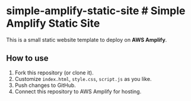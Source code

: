 # simple-amplify-static-site # Simple Amplify Static Site

This is a small static website template to deploy on **AWS Amplify**.

## How to use

1. Fork this repository (or clone it).
2. Customize `index.html`, `style.css`, `script.js` as you like.
3. Push changes to GitHub.
4. Connect this repository to AWS Amplify for hosting.
